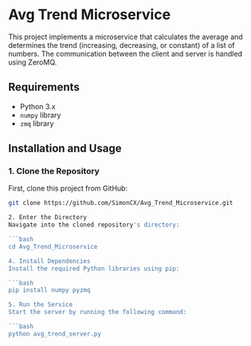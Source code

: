 # Avg Trend Microservice

This project implements a microservice that calculates the average and determines the trend (increasing, decreasing, or constant) of a list of numbers. The communication between the client and server is handled using ZeroMQ.

## Requirements

- Python 3.x
- `numpy` library
- `zmq` library

## Installation and Usage

### 1. Clone the Repository

First, clone this project from GitHub:

```bash
git clone https://github.com/SimonCX/Avg_Trend_Microservice.git

2. Enter the Directory
Navigate into the cloned repository's directory:

```bash
cd Avg_Trend_Microservice

4. Install Dependencies
Install the required Python libraries using pip:

```bash
pip install numpy pyzmq

5. Run the Service
Start the server by running the following command:

```bash
python avg_trend_server.py
